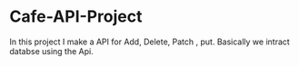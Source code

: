 # Cafe-API-Project
In this project I make a API for Add, Delete, Patch , put. Basically we intract databse using the Api.
